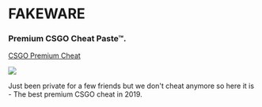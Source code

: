 # FAKEWARE
### Premium CSGO Cheat Paste™. 
[CSGO Premium Cheat](https://colossalcheats.com/cheats/csgo-aimbot-wallhack/)

![](https://i.imgur.com/rB0t8G2.png)

Just been private for a few friends but we don't cheat anymore so here it is - The best premium CSGO cheat in 2019.
